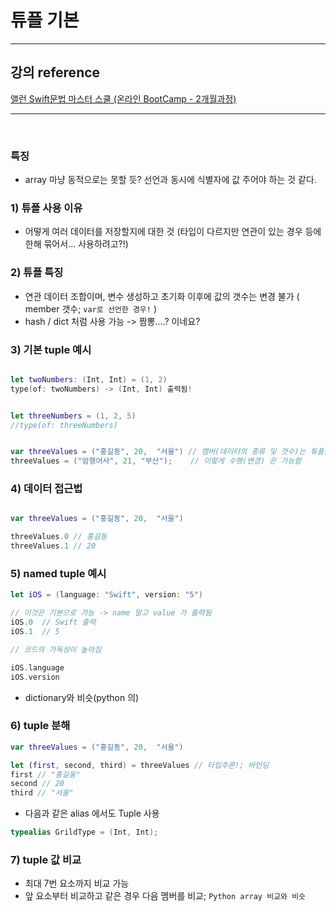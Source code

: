 # 튜플 기본

---

## 강의 reference

[앨런 Swift문법 마스터 스쿨 (온라인 BootCamp - 2개월과정)](https://www.inflearn.com/course/스위프트-문법-마스터-스쿨/dashboard)

---

<br>

### 특징

- array 마냥 동적으로는 못할 듯? 선언과 동시에 식별자에 값 주어야 하는 것 같다.

### 1) 튜플 사용 이유

- 어떻게 여러 데이터를 저장할지에 대한 것 (타입이 다르지만 연관이 있는 경우 등에 한해 묶어서... 사용하려고?!)

### 2) 튜플 특징

- 연관 데이터 조합이며, 변수 생성하고 초기화 이후에 값의 갯수는 변경 불가 ( member 갯수; `var로 선언한 경우!` )
- hash / dict 처럼 사용 가능 -> 짬뽕....? 이네요?

### 3) 기본 tuple 예시

```swift

let twoNumbers: (Int, Int) = (1, 2)
type(of: twoNumbers) -> (Int, Int) 출력됨!


let threeNumbers = (1, 2, 5)
//type(of: threeNumbers)


var threeValues = ("홍길동", 20,  "서울") // 멤버(데이터의 종류 및 갯수)는 튜플을 만들때 결정되므로 "추가"/"삭제" 불가
threeValues = ("암행어사", 21, "부산");    // 이렇게 수행(변경) 은 가능함


```

### 4) 데이터 접근법

```swift

var threeValues = ("홍길동", 20,  "서울")

threeValues.0 // 홍길동
threeValues.1 // 20

```

### 5) named tuple 예시

```swift
let iOS = (language: "Swift", version: "5")

// 이것은 기본으로 가능 -> name 말고 value 가 출력됨
iOS.0  // Swift 출력
iOS.1  // 5

// 코드의 가독성이 높아짐

iOS.language
iOS.version

```

- dictionary와 비슷(python 의)

### 6) tuple 분해

```swift
var threeValues = ("홍길동", 20,  "서울")

let (first, second, third) = threeValues // 타입추론!; 바인딩
first // "홍길동"
second // 20
third // "서울"

```

- 다음과 같은 alias 에서도 Tuple 사용

```swift
typealias GrildType = (Int, Int);
```

### 7) tuple 값 비교

- 최대 7번 요소까지 비교 가능
- 앞 요소부터 비교하고 같은 경우 다음 멤버를 비교; `Python array 비교와 비슷`
